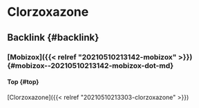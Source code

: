 # Clorzoxazone


## Backlink {#backlink}


### [Mobizox]({{< relref "20210510213142-mobizox" >}}) {#mobizox--20210510213142-mobizox-dot-md}


#### Top {#top}

[Clorzoxazone]({{< relref "20210510213303-clorzoxazone" >}})

